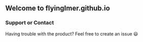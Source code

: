## Welcome to flyingImer.github.io
### Support or Contact
Having trouble with the product? Feel free to create an issue 😃
